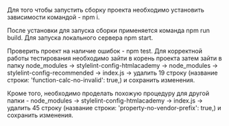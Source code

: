 Для того чтобы запустить сборку проекта необходимо установить зависимости командой - npm i. 

После установки для запуска сборки применяется команда npm run build.
Для запуска локального сервера npm start.

Проверить проект на наличие ошибок - npm test.
Для корректной работы тестирования необходимо зайти в корень проекта затем зайти в папку node_modules -> stylelint-config-htmlacademy -> node_modules -> stylelint-config-recommended -> index.js -> удалить 19 строку (название строки: 'function-calc-no-invalid': true,) и сохранить изменения.

Кроме того, необходимо проделать похожую процедуру для другой папки - node_modules -> stylelint-config-htmlacademy -> index.js -> удалить 45 строку (название строки: 'property-no-vendor-prefix': true,) и сохранить изменения.
